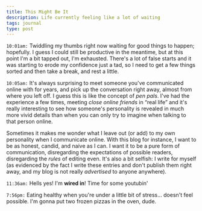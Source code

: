 ```yaml
---
title: This Might Be It
description: Life currently feeling like a lot of waiting
tags: journal
type: post
---
```


`10:01am:` Twiddling my thumbs right now waiting for good things to happen; hopefully. I guess I could still be productive in the meantime, but at this point I'm a bit tapped out, I'm exhausted. There's a lot of false starts and it was starting to erode my confidence just a tad, so I need to get a few things sorted and then take a break, and rest a little.

`10:05am:` It's always surprising to meet someone you've communicated online with for years, and pick up the conversation right away, almost from where you left off. I guess this is like the concept of _pen pals_. I've had the experience a few times, meeting _close online friends_ in “real life” and it's really interesting to see how someone's personality is revealed in much more vivid details than when you can only try to imagine when talking to that person online.

Sometimes it makes me wonder what I leave out (or add) to my own personality when I communicate online. With this blog for instance, I want to be as honest, candid, and naive as I can. I want it to be a pure form of communication, disregarding the expectations of possible readers, disregarding the _rules_ of editing even. It's also a bit selfish: I write for myself (as evidenced by the fact I write these entries and don't publish them right away, and my blog is not really _advertised_ to anyone anywhere).

`11:36am:` Hells yes! I'm **wired in**! Time for some youtubin'

`7:56pm:` Eating healthy when you're under a little bit of stress... doesn't feel possible. I'm gonna put two frozen pizzas in the oven, dude.
